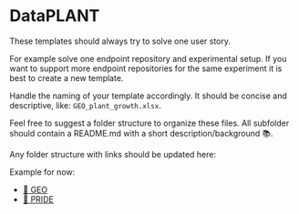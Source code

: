 # DataPLANT

These templates should always try to solve one user story.

For example solve one endpoint repository and experimental setup. If you want to support more endpoint repositories for the same experiment it is best to create a new template.

Handle the naming of your template accordingly. It should be concise and descriptive, like: `GEO_plant_growth.xlsx`.

Feel free to suggest a folder structure to organize these files. All subfolder should contain a README.md with a short description/background :books:.

Any folder structure with links should be updated here:

Example for now:

- [:file_folder: GEO]()
- [:file_folder: PRIDE]()